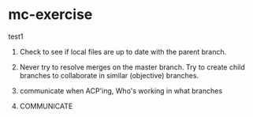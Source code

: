 # mc-exercise
test1


1) Check to see if local files are up to date with the parent branch.

2) Never try to resolve merges on the master branch. Try to create child branches to collaborate in similar (objective) branches.

3) communicate when ACP'ing, Who's working in what branches

4) COMMUNICATE